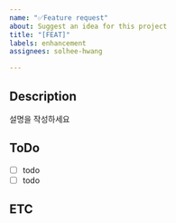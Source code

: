 ```yaml
---
name: "✅Feature request"
about: Suggest an idea for this project
title: "[FEAT]"
labels: enhancement
assignees: solhee-hwang

---
```


## Description
설명을 작성하세요

## ToDo
- [ ] todo
- [ ] todo

## ETC
